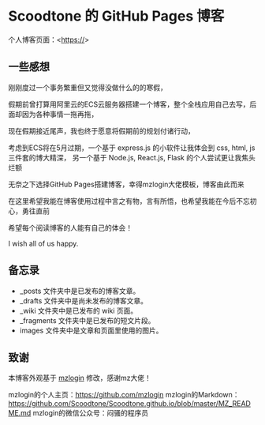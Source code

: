 # Scoodtone 的 GitHub Pages 博客

个人博客页面：<[https://](https://scoodtone.github.io/)>

## 一些感想

刚刚度过一个事务繁重但又觉得没做什么的的寒假，

假期前曾打算用阿里云的ECS云服务器搭建一个博客，整个全栈应用自己去写，后面却因为各种事情一拖再拖，

现在假期接近尾声，我也终于愿意将假期前的规划付诸行动，

考虑到ECS将在5月过期，一个基于 express.js 的小软件让我体会到 css, html, js 三件套的博大精深， 另一个基于 Node.js, React.js, Flask 的个人尝试更让我焦头烂额

无奈之下选择GitHub Pages搭建博客，幸得mzlogin大佬模板，博客由此而来

在这里希望我能在博客使用过程中言之有物，言有所悟，也希望我能在今后不忘初心，勇往直前

希望每个阅读博客的人能有自己的体会！

I wish all of us happy.

## 备忘录

   * \_posts 文件夹中是已发布的博客文章。
   * \_drafts 文件夹中是尚未发布的博客文章。
   * \_wiki 文件夹中是已发布的 wiki 页面。
   * \_fragments 文件夹中是已发布的短文片段。
   * images 文件夹中是文章和页面里使用的图片。

## 致谢

本博客外观基于 [mzlogin](https://github.com/mzlogin/mzlogin.github.io) 修改，感谢mz大佬！

mzlogin的个人主页：https://github.com/mzlogin
mzlogin的Markdown：https://github.com/Scoodtone/Scoodtone.github.io/blob/master/MZ_README.md
mzlogin的微信公众号：闷骚的程序员
